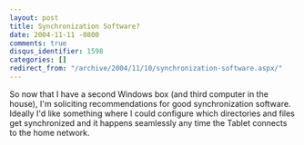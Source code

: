 ```yaml
---
layout: post
title: Synchronization Software?
date: 2004-11-11 -0800
comments: true
disqus_identifier: 1598
categories: []
redirect_from: "/archive/2004/11/10/synchronization-software.aspx/"
---
```


So now that I have a second Windows box (and third computer in the
house), I'm soliciting recommendations for good synchronization
software. Ideally I'd like something where I could configure which
directories and files get synchronized and it happens seamlessly any
time the Tablet connects to the home network.


